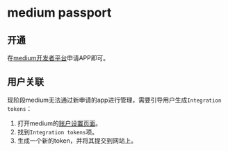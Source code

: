 # medium passport

## 开通

在[medium开发者平台](https://medium.com/me/applications)申请APP即可。

## 用户关联

现阶段medium无法通过新申请的app进行管理，需要引导用户生成`Integration tokens`：

1. 打开medium的[账户设置页面](https://medium.com/me/settings)。
2. 找到`Integration tokens`项。
3. 生成一个新的token，并将其提交到网站上。
